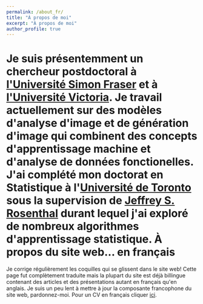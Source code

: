 ```yaml
---
permalink: /about_fr/
title: "À propos de moi"
excerpt: "À propos de moi"
author_profile: true
---
```



Je suis présentemment un chercheur postdoctoral à [l'Université Simon Fraser](https://www.sfu.ca/) et à [l'Université Victoria](https://www.uvic.ca/). Je travail actuellement sur des modèles d'analyse d'image et de génération d'image qui combinent des concepts d'apprentissage machine et d'analyse de données fonctionelles. J'ai complété mon doctorat en Statistique à l'[Université de Toronto](http://www.utstat.utoronto.ca) sous la supervision de [Jeffrey S. Rosenthal](http://probability.ca/jeff/) durant lequel j'ai exploré de nombreux algorithmes d'apprentissage statistique. 
À propos du site web... en français
=====

Je corrige régulièrement les coquilles qui se glissent dans le site web! Cette page fut complètement traduite mais la plupart du site est déjà billingue contenant des articles et des présentations autant en français qu'en anglais. Je suis un peu lent à mettre à jour la composante francophone du site web, pardonnez-moi. Pour un CV en français cliquer [ici](https://cedricbeaulac.github.io/files/CV_Francais.pdf).


